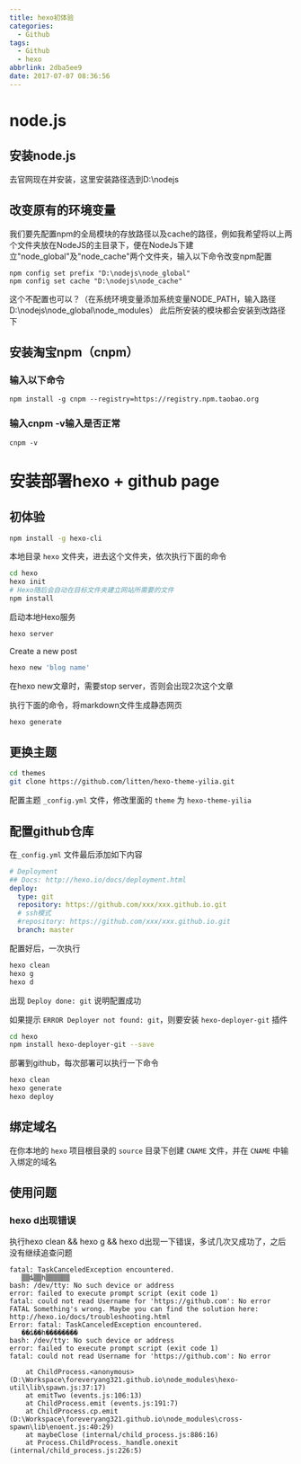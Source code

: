 ```yaml
---
title: hexo初体验
categories:
  - Github
tags:
  - Github
  - hexo
abbrlink: 2dba5ee9
date: 2017-07-07 08:36:56
---
```

# node.js

## 安装node.js
去官网现在并安装，这里安装路径选到D:\nodejs

## 改变原有的环境变量
我们要先配置npm的全局模块的存放路径以及cache的路径，例如我希望将以上两个文件夹放在NodeJS的主目录下，便在NodeJs下建立"node_global"及"node_cache"两个文件夹，输入以下命令改变npm配置
```shel
npm config set prefix "D:\nodejs\node_global"
npm config set cache "D:\nodejs\node_cache"
```
这个不配置也可以？（在系统环境变量添加系统变量NODE_PATH，输入路径D:\nodejs\node_global\node_modules）
此后所安装的模块都会安装到改路径下

## 安装淘宝npm（cnpm）
### 输入以下命令
```shel
npm install -g cnpm --registry=https://registry.npm.taobao.org
```
### 输入cnpm -v输入是否正常
```shel
cnpm -v
```
<!-- more -->

# 安装部署hexo + github page

## 初体验
```sh
npm install -g hexo-cli
```

本地目录 `hexo` 文件夹，进去这个文件夹，依次执行下面的命令
```sh
cd hexo
hexo init
# Hexo随后会自动在目标文件夹建立网站所需要的文件
npm install
```
<!-- more -->
启动本地Hexo服务
```sh
hexo server
```

Create a new post
```sh
hexo new 'blog name'
```
在hexo new文章时，需要stop server，否则会出现2次这个文章

执行下面的命令，将markdown文件生成静态网页
```sh
hexo generate
```

## 更换主题
```sh
cd themes
git clone https://github.com/litten/hexo-theme-yilia.git
```
配置主题 `_config.yml` 文件，修改里面的 `theme` 为 `hexo-theme-yilia`


## 配置github仓库
在`_config.yml` 文件最后添加如下内容
```yml
# Deployment
## Docs: http://hexo.io/docs/deployment.html
deploy:
  type: git
  repository: https://github.com/xxx/xxx.github.io.git
  # ssh模式
  #repository: https://github.com/xxx/xxx.github.io.git
  branch: master
```
配置好后，一次执行
```sh
hexo clean
hexo g
hexo d
```
出现 `Deploy done: git` 说明配置成功

如果提示 `ERROR Deployer not found: git`，则要安装 `hexo-deployer-git` 插件
```sh
cd hexo
npm install hexo-deployer-git --save
```

部署到github，每次部署可以执行一下命令
```sh
hexo clean
hexo generate
hexo deploy
```

## 绑定域名
在你本地的 `hexo` 项目根目录的 `source` 目录下创建 `CNAME` 文件，并在 `CNAME` 中输入绑定的域名

## 使用问题
### hexo d出现错误
执行hexo clean && hexo g && hexo d出现一下错误，多试几次又成功了，之后没有继续追查问题
```
fatal: TaskCanceledException encountered.
   ▒▒ȡ▒▒һ▒▒▒▒▒▒
bash: /dev/tty: No such device or address
error: failed to execute prompt script (exit code 1)
fatal: could not read Username for 'https://github.com': No error
FATAL Something's wrong. Maybe you can find the solution here: http://hexo.io/docs/troubleshooting.html
Error: fatal: TaskCanceledException encountered.
   ��ȡ��һ��������
bash: /dev/tty: No such device or address
error: failed to execute prompt script (exit code 1)
fatal: could not read Username for 'https://github.com': No error

    at ChildProcess.<anonymous> (D:\Workspace\foreveryang321.github.io\node_modules\hexo-util\lib\spawn.js:37:17)
    at emitTwo (events.js:106:13)
    at ChildProcess.emit (events.js:191:7)
    at ChildProcess.cp.emit (D:\Workspace\foreveryang321.github.io\node_modules\cross-spawn\lib\enoent.js:40:29)
    at maybeClose (internal/child_process.js:886:16)
    at Process.ChildProcess._handle.onexit (internal/child_process.js:226:5)
```
